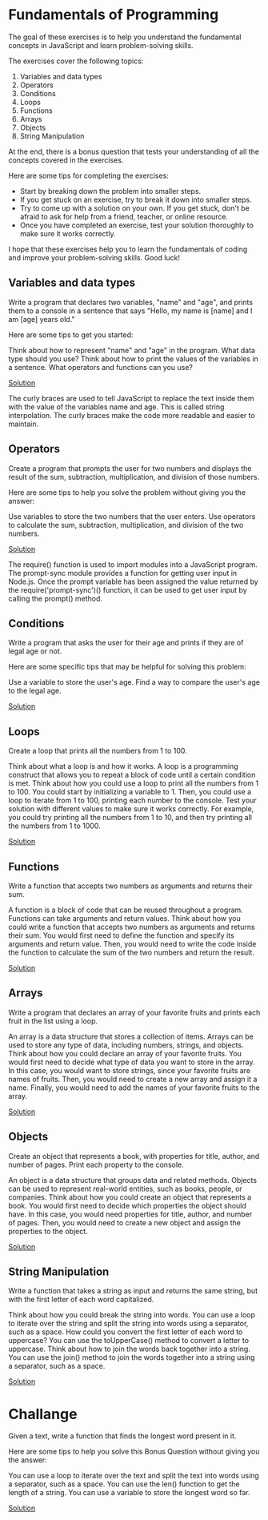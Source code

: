 # Fundamentals of Programming

The goal of these exercises is to help you understand the fundamental concepts in JavaScript and learn problem-solving skills.

The exercises cover the following topics:

1. Variables and data types
2. Operators
3. Conditions
4. Loops
5. Functions
6. Arrays
7. Objects
8. String Manipulation
   
At the end, there is a bonus question that tests your understanding of all the concepts covered in the exercises.

Here are some tips for completing the exercises:

- Start by breaking down the problem into smaller steps.
- If you get stuck on an exercise, try to break it down into smaller steps.
- Try to come up with a solution on your own. If you get stuck, don't be afraid to ask for help from a friend, teacher, or online resource.
- Once you have completed an exercise, test your solution thoroughly to make sure it works correctly.

I hope that these exercises help you to learn the fundamentals of coding and improve your problem-solving skills. Good luck!

## Variables and data types

Write a program that declares two variables, "name" and "age", and prints them to a console in a sentence that says "Hello, my name is [name] and I am [age] years old."

Here are some tips to get you started:

Think about how to represent "name" and "age" in the program. What data type should you use?
Think about how to print the values of the variables in a sentence. What operators and functions can you use?

[Solution](variables.js)

The curly braces are used to tell JavaScript to replace the text inside them with the value of the variables name and age. This is called string interpolation. The curly braces make the code more readable and easier to maintain.

## Operators

Create a program that prompts the user for two numbers and displays the result of the sum, subtraction, multiplication, and division of those numbers.

Here are some tips to help you solve the problem without giving you the answer:

Use variables to store the two numbers that the user enters.
Use operators to calculate the sum, subtraction, multiplication, and division of the two numbers.

[Solution](operators.js)

The require() function is used to import modules into a JavaScript program. The prompt-sync module provides a function for getting user input in Node.js.
Once the prompt variable has been assigned the value returned by the require('prompt-sync')() function, it can be used to get user input by calling the prompt() method.

## Conditions

Write a program that asks the user for their age and prints if they are of legal age or not.

Here are some specific tips that may be helpful for solving this problem:

Use a variable to store the user's age.
Find a way to compare the user's age to the legal age.

[Solution](conditions.js)

## Loops

Create a loop that prints all the numbers from 1 to 100.

Think about what a loop is and how it works. A loop is a programming construct that allows you to repeat a block of code until a certain condition is met.
Think about how you could use a loop to print all the numbers from 1 to 100. You could start by initializing a variable to 1. Then, you could use a loop to iterate from 1 to 100, printing each number to the console.
Test your solution with different values to make sure it works correctly. For example, you could try printing all the numbers from 1 to 10, and then try printing all the numbers from 1 to 1000.

[Solution](loops.js)

## Functions

Write a function that accepts two numbers as arguments and returns their sum.

A function is a block of code that can be reused throughout a program. Functions can take arguments and return values.
Think about how you could write a function that accepts two numbers as arguments and returns their sum. 
You would first need to define the function and specify its arguments and return value. Then, you would need to write the code inside the function to calculate the sum of the two numbers and return the result.

[Solution](functions.js)

## Arrays

Write a program that declares an array of your favorite fruits and prints each fruit in the list using a loop.

An array is a data structure that stores a collection of items. Arrays can be used to store any type of data, including numbers, strings, and objects.
Think about how you could declare an array of your favorite fruits. You would first need to decide what type of data you want to store in the array. In this case, you would want to store strings, since your favorite fruits are names of fruits. Then, you would need to create a new array and assign it a name. Finally, you would need to add the names of your favorite fruits to the array.

[Solution](arrays.js)

## Objects

Create an object that represents a book, with properties for title, author, and number of pages. Print each property to the console.

An object is a data structure that groups data and related methods. Objects can be used to represent real-world entities, such as books, people, or companies.
Think about how you could create an object that represents a book. You would first need to decide which properties the object should have. In this case, you would need properties for title, author, and number of pages. Then, you would need to create a new object and assign the properties to the object.

[Solution](objects.js)

## String Manipulation

Write a function that takes a string as input and returns the same string, but with the first letter of each word capitalized.

Think about how you could break the string into words. You can use a loop to iterate over the string and split the string into words using a separator, such as a space. 
How could you convert the first letter of each word to uppercase? You can use the toUpperCase() method to convert a letter to uppercase.
Think about how to join the words back together into a string. You can use the join() method to join the words together into a string using a separator, such as a space.

[Solution](string.js)

# Challange

Given a text, write a function that finds the longest word present in it.

Here are some tips to help you solve this Bonus Question without giving you the answer:

You can use a loop to iterate over the text and split the text into words using a separator, such as a space.
You can use the len() function to get the length of a string.
You can use a variable to store the longest word so far.

[Solution](challange.js)
